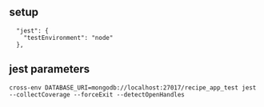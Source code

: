 

## setup
```
  "jest": {
    "testEnvironment": "node"
  },
```

## jest parameters
```
cross-env DATABASE_URI=mongodb://localhost:27017/recipe_app_test jest --collectCoverage --forceExit --detectOpenHandles
```
